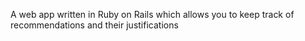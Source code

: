A web app written in Ruby on Rails which allows you to keep track of recommendations and their justifications